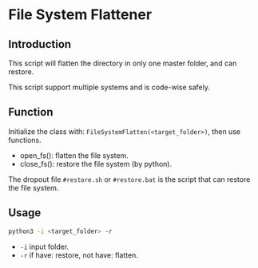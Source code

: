 # File System Flattener
## Introduction
This script will flatten the directory in only one master folder, and can restore. 

This script support multiple systems and is code-wise safely.
## Function
Initialize the class with: `FileSystemFlatten(<target_folder>)`, then use functions.
* open_fs(): flatten the file system.
* close_fs(): restore the file system (by python).

The dropout file `#restore.sh` or `#restore.bat` is the script that can restore the file system.
## Usage
```bash
python3 -i <target_folder> -r
```
* `-i` input folder.
* `-r` if have: restore, not have: flatten.
